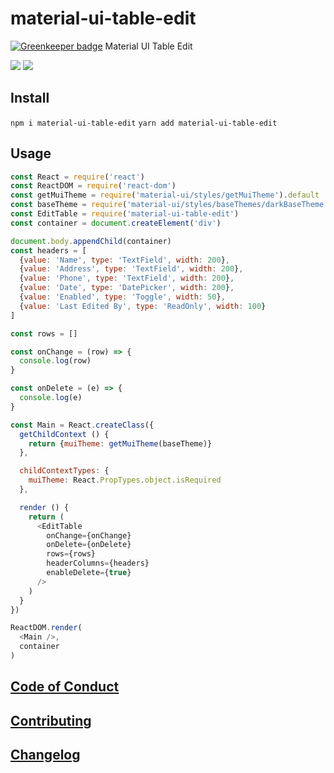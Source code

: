 # material-ui-table-edit

[![Greenkeeper badge](https://badges.greenkeeper.io/emkay/material-ui-table-edit.svg)](https://greenkeeper.io/)
Material UI Table Edit

<img src="https://travis-ci.org/emkay/material-ui-table-edit.svg?branch=master">

<img src="https://raw.githubusercontent.com/emkay/material-ui-table-edit/master/example/table-editor.gif">

## Install

`npm i material-ui-table-edit`
`yarn add material-ui-table-edit`

## Usage

```javascript
const React = require('react')
const ReactDOM = require('react-dom')
const getMuiTheme = require('material-ui/styles/getMuiTheme').default
const baseTheme = require('material-ui/styles/baseThemes/darkBaseTheme')
const EditTable = require('material-ui-table-edit')
const container = document.createElement('div')

document.body.appendChild(container)
const headers = [
  {value: 'Name', type: 'TextField', width: 200},
  {value: 'Address', type: 'TextField', width: 200},
  {value: 'Phone', type: 'TextField', width: 200},
  {value: 'Date', type: 'DatePicker', width: 200},
  {value: 'Enabled', type: 'Toggle', width: 50},
  {value: 'Last Edited By', type: 'ReadOnly', width: 100}
]

const rows = []

const onChange = (row) => {
  console.log(row)
}

const onDelete = (e) => {
  console.log(e)
}

const Main = React.createClass({
  getChildContext () {
    return {muiTheme: getMuiTheme(baseTheme)}
  },

  childContextTypes: {
    muiTheme: React.PropTypes.object.isRequired
  },

  render () {
    return (
      <EditTable
        onChange={onChange}
        onDelete={onDelete}
        rows={rows}
        headerColumns={headers}
        enableDelete={true}
      />
    )
  }
})

ReactDOM.render(
  <Main />,
  container
)
```

## [Code of Conduct](https://github.com/emkay/material-ui-table-edit/blob/master/CODE_OF_CONDUCT.md)

## [Contributing](https://github.com/emkay/material-ui-table-edit/blob/master/CONTRIBUTING.md)

## [Changelog](https://github.com/emkay/material-ui-table-edit/blob/master/CHANGELOG.md)
